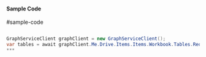 #### Sample Code
#sample-code 

```C#

GraphServiceClient graphClient = new GraphServiceClient();
var tables = await graphClient.Me.Drive.Items.Items.Workbook.Tables.Request().GetAsync();
*** 

```